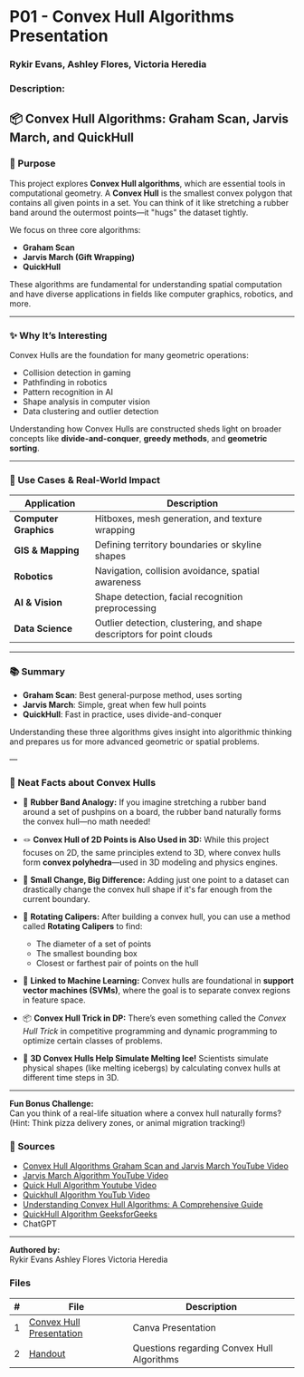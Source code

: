 # P01 - Convex Hull Algorithms Presentation
### Rykir Evans, Ashley Flores, Victoria Heredia
### Description:

## 📦 Convex Hull Algorithms: Graham Scan, Jarvis March, and QuickHull

### 🎯 Purpose

This project explores **Convex Hull algorithms**, which are essential tools in computational geometry. A **Convex Hull** is the smallest convex polygon that contains all given points in a set. You can think of it like stretching a rubber band around the outermost points—it "hugs" the dataset tightly.

We focus on three core algorithms:
- **Graham Scan**
- **Jarvis March (Gift Wrapping)**
- **QuickHull**

These algorithms are fundamental for understanding spatial computation and have diverse applications in fields like computer graphics, robotics, and more.

---

### ✨ Why It’s Interesting

Convex Hulls are the foundation for many geometric operations:
- Collision detection in gaming
- Pathfinding in robotics
- Pattern recognition in AI
- Shape analysis in computer vision
- Data clustering and outlier detection

Understanding how Convex Hulls are constructed sheds light on broader concepts like **divide-and-conquer**, **greedy methods**, and **geometric sorting**.

---


### 🚀 Use Cases & Real-World Impact

| Application          | Description                                                                 |
|----------------------|-----------------------------------------------------------------------------|
| **Computer Graphics** | Hitboxes, mesh generation, and texture wrapping|
| **GIS & Mapping**     | Defining territory boundaries or skyline shapes        |
| **Robotics**          | Navigation, collision avoidance, spatial awareness        |
| **AI & Vision**       | Shape detection, facial recognition preprocessing         |
| **Data Science**      | Outlier detection, clustering, and shape descriptors for point clouds        |

---

### 📚 Summary

- **Graham Scan**: Best general-purpose method, uses sorting
- **Jarvis March**: Simple, great when few hull points
- **QuickHull**: Fast in practice, uses divide-and-conquer

Understanding these three algorithms gives insight into algorithmic thinking and prepares us for more advanced geometric or spatial problems.

—
### 📎 Neat Facts about Convex Hulls

- 🧲 **Rubber Band Analogy:** If you imagine stretching a rubber band around a set of pushpins on a board, the rubber band naturally forms the convex hull—no math needed!

- 🪢 **Convex Hull of 2D Points is Also Used in 3D:** While this project focuses on 2D, the same principles extend to 3D, where convex hulls form **convex polyhedra**—used in 3D modeling and physics engines.

- 🧮 **Small Change, Big Difference:** Adding just one point to a dataset can drastically change the convex hull shape if it's far enough from the current boundary.

- 🔁 **Rotating Calipers:** After building a convex hull, you can use a method called **Rotating Calipers** to find:
  - The diameter of a set of points
  - The smallest bounding box
  - Closest or farthest pair of points on the hull

- 🧠 **Linked to Machine Learning:** Convex hulls are foundational in **support vector machines (SVMs)**, where the goal is to separate convex regions in feature space.

- 📦 **Convex Hull Trick in DP:** There’s even something called the *Convex Hull Trick* in competitive programming and dynamic programming to optimize certain classes of problems.

- 🧊 **3D Convex Hulls Help Simulate Melting Ice!** Scientists simulate physical shapes (like melting icebergs) by calculating convex hulls at different time steps in 3D.

---

**Fun Bonus Challenge:**  
Can you think of a real-life situation where a convex hull naturally forms? (Hint: Think pizza delivery zones, or animal migration tracking!)

### 🧾 Sources

- [Convex Hull Algorithms Graham Scan and Jarvis March YouTube Video](https://www.youtube.com/watch?v=B2AJoQSZf4M) 
- [Jarvis March Algorithm YouTube Video](https://www.youtube.com/watch?v=nBvCZi34F_o&t=329s) 
- [Quick Hull Algorithm Youtube
Video](https://www.youtube.com/watch?v=s39TMgSvRP0)
- [Quickhull Algorithm YouTub 
Video](https://www.youtube.com/watch?v=2EKIZrimeuk)
- [Understanding Convex Hull Algorithms: A Comprehensive Guide](https://algocademy.com/blog/understanding-convex-hull-algorithms-a-comprehensive-guide/)
- [QuickHull Algorithm GeeksforGeeks](https://www.geeksforgeeks.org/quickhull-algorithm-convex-hull/)
- ChatGPT
---

**Authored by:**  
Rykir Evans
Ashley Flores
Victoria Heredia


### Files

|   #   | File             | Description                                        |
| :---: | ---------------- | -------------------------------------------------- |
|   1   | [Convex Hull Presentation](./Convex_Hull_Presentation.pdf) | Canva Presentation |
|   2   | [Handout](./Convex_Hull_Questions.pdf) | Questions regarding Convex Hull Algorithms |
